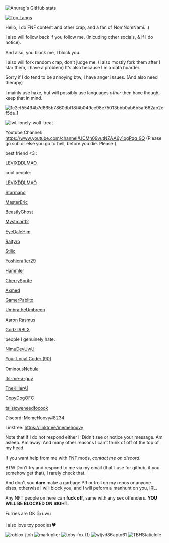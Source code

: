 ![Anurag's GitHub stats](https://github-readme-stats.vercel.app/api?username=MemeHoovy&show_icons=true&theme=radical&count_private=true)

[![Top Langs](https://github-readme-stats.vercel.app/api/top-langs/?username=MemeHoovy)](https://github.com/anuraghazra/github-readme-stats)

Hello, I do FNF content and other crap, and a fan of NomNomNami. :)

I also will follow back if you follow me. (Inlcuding other socials, & if I do notice).

And also, you block me, I block you.

I also will fork random crap, don't judge me. (I also mostly fork them after I star them, I have a problem)
It's also because I'm a data hoarder.

Sorry if I do tend to be annoying btw, I have anger issues. (And also need therapy)

I mainly use haxe, but will possibly use languages *other* then haxe though, keep that in mind.

![1c2cf55494b7d865b7860dbf18f4b049ce98e75013bbb0ab6b5af662ab2ef5da_1](https://user-images.githubusercontent.com/97995998/183731547-9340824f-8e5f-4e96-8d4e-7206c9acce04.jpg)

![lwt-lonely-wolf-treat](https://user-images.githubusercontent.com/97995998/200653146-4e0fe8fb-00e4-4b6e-ad51-6c90d03f0ae3.gif)


Youtube Channel: https://www.youtube.com/channel/UCMh09vutNZAA6y1ogPqq_9Q
(Please go sub or else you go to hell, before you die. Please.)

best friend <3 :

[LEVIXDDLMAO](https://github.com/LEVIXDDLMAO)

cool people:

[LEVIXDDLMAO](https://github.com/LEVIXDDLMAO)

[Starmapo](https://github.com/Starmapo)

[MasterEric](https://github.com/MasterEric)

[BeastlyGhost](https://github.com/BeastlyGhost)

[Mystman12](https://github.com/micah-mcgonigal)

[EyeDaleHim](https://github.com/eyedalehim)

[Raltyro](https://github.com/raltyro)

[Stilic](https://github.com/stilic)

[Yoshicrafter29](https://github.com/yoshicrafter29)

[Hammler](https://github.com/archlyneko)

[CherrySprite](https://github.com/toastednoodle)

[Axmed](https://github.com/Axmed119)

[GamerPablito](https://github.com/GamerPablito)

[UmbratheUmbreon](https://github.com/UmbratheUmbreon)

[Aaron Rasmus](https://github.com/voxovistired)

[GodzilRBLX](https://github.com/GodzilRBLX)

people I genuinely hate:

[NimuDevUwU](https://github.com/NimuDevUwU)

[Your Local Coder (90)](https://github.com/bambitheone82112)

[OminousNebula](https://github.com/Progamer1251718)

[Its-me-a-guy](https://github.com/Its-me-a-guy)

[TheKillerA1](https://github.com/TheKillerA1)

[CopyDogOFC](https://github.com/CopyDogOFC)

[tailsicweneedtocook](https://github.com/tailsicweneedtocook)

Discord: MemeHoovy#8234

Linktree: https://linktr.ee/memehoovy

Note that if I do not respond either I:
Didn't see or notice your message.
Am asleep.
Am away.
And many other reasons I can't think of off of the top of my head.

If you want help from me with FNF mods, *contact me on discord*.

BTW Don't try and respond to me via my email (that I use for github, if you somehow get that), I rarely check that.

And don't you **dare** make a garbage PR or troll on my repos or anyone elses, otherwise I will block you, and I will peform a manhunt on you, IRL.

Any NFT people on here can **fuck off**, same with any sex offenders. **YOU WILL BE BLOCKED ON SIGHT.**

Furries are OK 👍
uwu

I also love toy poodles❤️

![roblox-jtoh](https://user-images.githubusercontent.com/97995998/184887524-87a15734-2543-4700-87d9-e3133a8764ad.gif)
![markiplier](https://user-images.githubusercontent.com/97995998/184887543-c1affb7b-25cc-4adc-8cc4-e3f0f7b0adb6.gif)
![toby-fox (1)](https://user-images.githubusercontent.com/97995998/185806316-553b254b-73e3-41fa-9220-ea79eb6ed449.gif)
![wtjvd86apto61](https://user-images.githubusercontent.com/97995998/190933827-883837cb-5c67-4670-8d40-f3ffb5a93dd3.png)
![TBHStaticIdle](https://user-images.githubusercontent.com/97995998/191402204-01f3e2df-d82e-44ff-9380-ac2e821ac79e.png)
